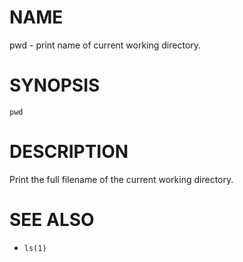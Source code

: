 # NAME
pwd - print name of current working directory.

# SYNOPSIS

    pwd

# DESCRIPTION
Print the full filename of the current working directory.

# SEE ALSO
- `ls(1)`
